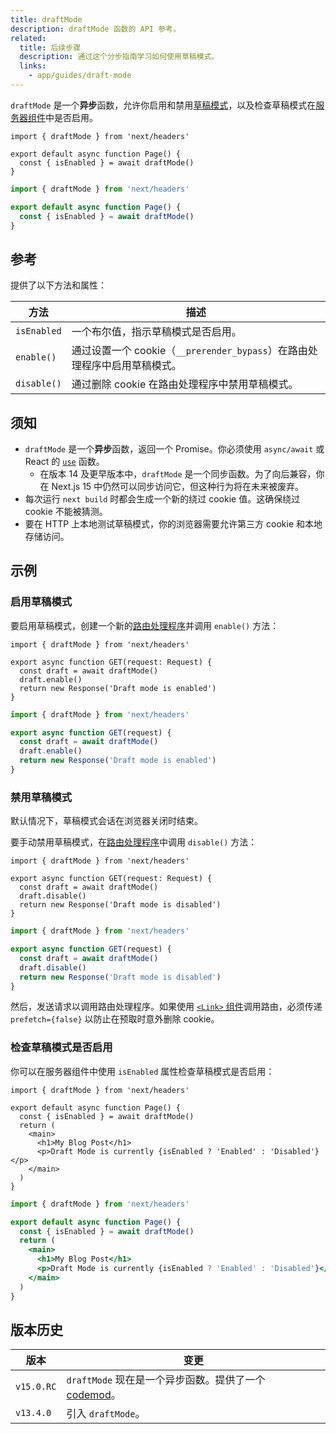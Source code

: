 ```yaml
---
title: draftMode
description: draftMode 函数的 API 参考。
related:
  title: 后续步骤
  description: 通过这个分步指南学习如何使用草稿模式。
  links:
    - app/guides/draft-mode
---
```


`draftMode` 是一个**异步**函数，允许你启用和禁用[草稿模式](/nextjs-cn/app/guides/draft-mode)，以及检查草稿模式在[服务器组件](/nextjs-cn/app/building-your-application/rendering/server-components)中是否启用。

```tsx switcher
import { draftMode } from 'next/headers'

export default async function Page() {
  const { isEnabled } = await draftMode()
}
```

```jsx switcher
import { draftMode } from 'next/headers'

export default async function Page() {
  const { isEnabled } = await draftMode()
}
```

## 参考

提供了以下方法和属性：

| 方法        | 描述                                                                      |
| ----------- | ------------------------------------------------------------------------- |
| `isEnabled` | 一个布尔值，指示草稿模式是否启用。                                        |
| `enable()`  | 通过设置一个 cookie（`__prerender_bypass`）在路由处理程序中启用草稿模式。 |
| `disable()` | 通过删除 cookie 在路由处理程序中禁用草稿模式。                            |

## 须知

- `draftMode` 是一个**异步**函数，返回一个 Promise。你必须使用 `async/await` 或 React 的 [`use`](https://react.dev/reference/react/use) 函数。
  - 在版本 14 及更早版本中，`draftMode` 是一个同步函数。为了向后兼容，你在 Next.js 15 中仍然可以同步访问它，但这种行为将在未来被废弃。
- 每次运行 `next build` 时都会生成一个新的绕过 cookie 值。这确保绕过 cookie 不能被猜测。
- 要在 HTTP 上本地测试草稿模式，你的浏览器需要允许第三方 cookie 和本地存储访问。

## 示例

### 启用草稿模式

要启用草稿模式，创建一个新的[路由处理程序](/nextjs-cn/app/building-your-application/routing/route-handlers)并调用 `enable()` 方法：

```tsx switcher
import { draftMode } from 'next/headers'

export async function GET(request: Request) {
  const draft = await draftMode()
  draft.enable()
  return new Response('Draft mode is enabled')
}
```

```js switcher
import { draftMode } from 'next/headers'

export async function GET(request) {
  const draft = await draftMode()
  draft.enable()
  return new Response('Draft mode is enabled')
}
```

### 禁用草稿模式

默认情况下，草稿模式会话在浏览器关闭时结束。

要手动禁用草稿模式，在[路由处理程序](/nextjs-cn/app/building-your-application/routing/route-handlers)中调用 `disable()` 方法：

```tsx switcher
import { draftMode } from 'next/headers'

export async function GET(request: Request) {
  const draft = await draftMode()
  draft.disable()
  return new Response('Draft mode is disabled')
}
```

```js switcher
import { draftMode } from 'next/headers'

export async function GET(request) {
  const draft = await draftMode()
  draft.disable()
  return new Response('Draft mode is disabled')
}
```

然后，发送请求以调用路由处理程序。如果使用 [`<Link>` 组件](/nextjs-cn/app/api-reference/components/link)调用路由，必须传递 `prefetch={false}` 以防止在预取时意外删除 cookie。

### 检查草稿模式是否启用

你可以在服务器组件中使用 `isEnabled` 属性检查草稿模式是否启用：

```tsx switcher
import { draftMode } from 'next/headers'

export default async function Page() {
  const { isEnabled } = await draftMode()
  return (
    <main>
      <h1>My Blog Post</h1>
      <p>Draft Mode is currently {isEnabled ? 'Enabled' : 'Disabled'}</p>
    </main>
  )
}
```

```jsx switcher
import { draftMode } from 'next/headers'

export default async function Page() {
  const { isEnabled } = await draftMode()
  return (
    <main>
      <h1>My Blog Post</h1>
      <p>Draft Mode is currently {isEnabled ? 'Enabled' : 'Disabled'}</p>
    </main>
  )
}
```

## 版本历史

| 版本       | 变更                                                                                                 |
| ---------- | ---------------------------------------------------------------------------------------------------- |
| `v15.0.RC` | `draftMode` 现在是一个异步函数。提供了一个 [codemod](/nextjs-cn/app/guides/upgrading/codemods#150)。 |
| `v13.4.0`  | 引入 `draftMode`。                                                                                   |
